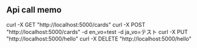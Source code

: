 ## Api call memo

curl -X GET "http://localhost:5000/cards"
curl -X POST "http://localhost:5000/cards" -d en_vo=test -d ja_vo=テスト
curl -X PUT "http://localhost:5000/hello"
curl -X DELETE "http://localhost:5000/hello"
